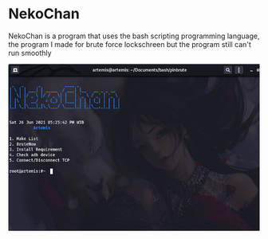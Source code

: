 # NekoChan

NekoChan is a program that uses the bash scripting programming language, the program I made for brute force lockschreen but the program still can't run smoothly

<img src="https://github.com/JayaByu/NekoChan/blob/main/Screenshot%20from%202021-06-26%2017-26-09.png">
